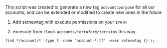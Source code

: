 This script was created to generate a new tag `account:purpose` for all our accounts, and can be extended or modified to create new ones in the future

1. Add setnewtag with execute permissions on your `$PATH`

2. excecute from `cloud-accounts/terraform/terrains`  this way:
```
find */account/* -type f -name "account-*.tf" -exec setnewtag {} \;
```
